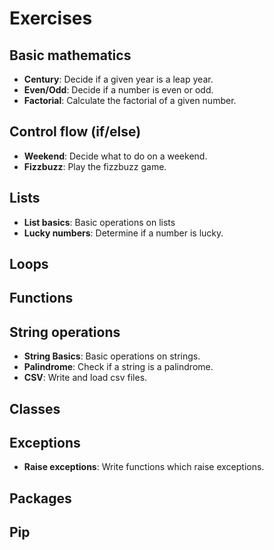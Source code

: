 Exercises
=========


## Basic mathematics

- **Century**: Decide if a given year is a leap year.
- **Even/Odd**: Decide if a number is even or odd.
- **Factorial**: Calculate the factorial of a given number.


## Control flow (if/else)

- **Weekend**: Decide what to do on a weekend.
- **Fizzbuzz**: Play the fizzbuzz game.


## Lists

- **List basics**: Basic operations on lists
- **Lucky numbers**: Determine if a number is lucky.


## Loops


## Functions


## String operations

- **String Basics**: Basic operations on strings.
- **Palindrome**: Check if a string is a palindrome.
- **CSV**: Write and load csv files.

## Classes


## Exceptions

- **Raise exceptions**: Write functions which raise exceptions.


## Packages


## Pip

